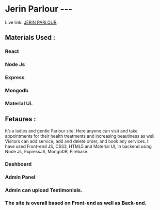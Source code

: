 # Jerin Parlour ---

Live link:  [JERIN PARLOUR](https://jerin-parlour-749ae.firebaseapp.com/).

## Materials Used : 

### React
### Node Js
### Express
### Mongodb
### Material Ui.

## Fetaures :

It’s a ladies and gentle Parlour site.
Here anyone can visit and take appointments for their
health treatments and increasing beautiness as well.
Visitors can add service, add and delete order, and
book any services.
I have used Front-end JS, CSS3, HTML5 and Material
UI, In backend using Node Js, ExpressJS, MongoDB,
Firebase.
### Dashboard
### Admin Panel
### Admin can upload Testimonials.

### The site is overall based on Front-end as well as Back-end.
